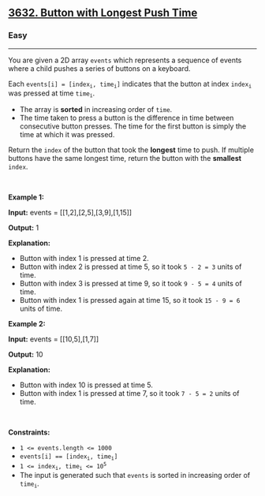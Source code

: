 <h2><a href="https://leetcode.com/problems/button-with-longest-push-time">3632. Button with Longest Push Time</a></h2><h3>Easy</h3><hr><p>You are given a 2D array <code>events</code> which represents a sequence of events where a child pushes a series of buttons on a keyboard.</p>

<p>Each <code>events[i] = [index<sub>i</sub>, time<sub>i</sub>]</code> indicates that the button at index <code>index<sub>i</sub></code> was pressed at time <code>time<sub>i</sub></code>.</p>

<ul>
	<li>The array is <strong>sorted</strong> in increasing order of <code>time</code>.</li>
	<li>The time taken to press a button is the difference in time between consecutive button presses. The time for the first button is simply the time at which it was pressed.</li>
</ul>

<p>Return the <code>index</code> of the button that took the <strong>longest</strong> time to push. If multiple buttons have the same longest time, return the button with the <strong>smallest</strong> <code>index</code>.</p>

<p>&nbsp;</p>
<p><strong class="example">Example 1:</strong></p>

<div class="example-block">
<p><strong>Input:</strong> <span class="example-io">events = [[1,2],[2,5],[3,9],[1,15]]</span></p>

<p><strong>Output:</strong> <span class="example-io">1</span></p>

<p><strong>Explanation:</strong></p>

<ul>
	<li>Button with index 1 is pressed at time 2.</li>
	<li>Button with index 2 is pressed at time 5, so it took <code>5 - 2 = 3</code> units of time.</li>
	<li>Button with index 3 is pressed at time 9, so it took <code>9 - 5 = 4</code> units of time.</li>
	<li>Button with index 1 is pressed again at time 15, so it took <code>15 - 9 = 6</code> units of time.</li>
</ul>
</div>

<p><strong class="example">Example 2:</strong></p>

<div class="example-block">
<p><strong>Input:</strong> <span class="example-io">events = [[10,5],[1,7]]</span></p>

<p><strong>Output:</strong> <span class="example-io">10</span></p>

<p><strong>Explanation:</strong></p>

<ul>
	<li>Button with index 10 is pressed at time 5.</li>
	<li>Button with index 1 is pressed at time 7, so it took <code>7 - 5 = 2</code> units of time.</li>
</ul>
</div>

<p>&nbsp;</p>
<p><strong>Constraints:</strong></p>

<ul>
	<li><code>1 &lt;= events.length &lt;= 1000</code></li>
	<li><code>events[i] == [index<sub>i</sub>, time<sub>i</sub>]</code></li>
	<li><code>1 &lt;= index<sub>i</sub>, time<sub>i</sub> &lt;= 10<sup>5</sup></code></li>
	<li>The input is generated such that <code>events</code> is sorted in increasing order of <code>time<sub>i</sub></code>.</li>
</ul>
